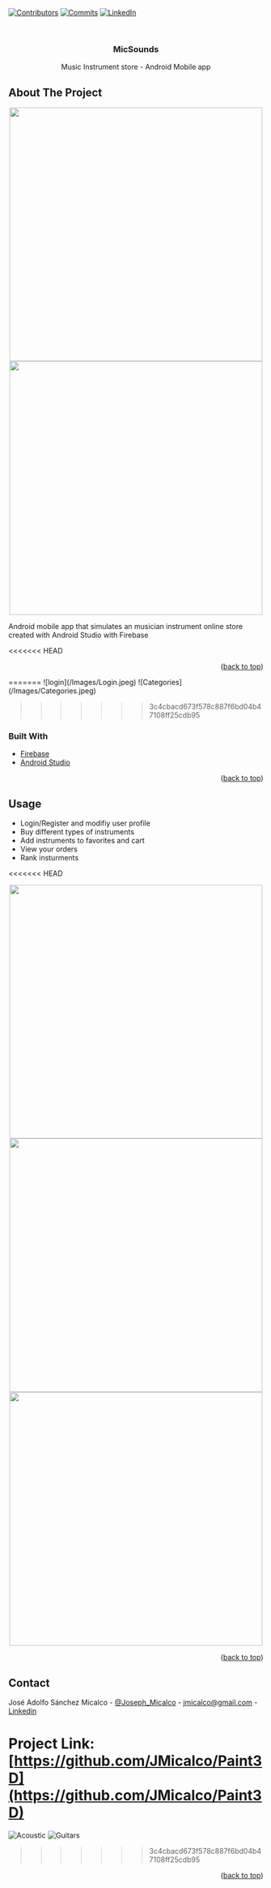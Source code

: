 <div id="top"></div>

[![Contributors][contributors-shield]][contributors-url]
[![Commits][commits-shield]][commits-url]
[![LinkedIn][linkedin-shield]][linkedin-url]

<!-- PROJECT LOGO -->
<br />
<div align="center">
  <!-- <a href="https://github.com/github_username/repo_name">
    <img src="images/logo.png" alt="Logo" width="80" height="80">
  </a> -->

<h3 align="center">MicSounds</h3>

  <p align="center">
    Music Instrument store - Android Mobile app 
    <br />
    <!-- <a href="https://github.com/github_username/repo_name"><strong>Explore the docs »</strong></a>
    <br />
    <br />
    <a href="https://github.com/github_username/repo_name">View Demo</a>
    ·
    <a href="https://github.com/github_username/repo_name/issues">Report Bug</a>
    ·
    <a href="https://github.com/github_username/repo_name/issues">Request Feature</a> -->
  </p>
</div>

<!-- ABOUT THE PROJECT -->

## About The Project

<!-- [![Product Name Screen Shot][product-screenshot]]() -->

<p align="center">
<img src="./Images/Login.jpeg" wwidth="500" height="500">
<img src="./Images/Categories.jpeg" wwidth="500" height="500">
</p>

Android mobile app that simulates an musician instrument online store created with Android Studio with Firebase

<<<<<<< HEAD
<p align="right">(<a href="#top">back to top</a>)</p>
=======
![login](/Images/Login.jpeg)
![Categories](/Images/Categories.jpeg)

>>>>>>> 3c4cbacd673f578c887f6bd04b47108ff25cdb95

### Built With

- [Firebase](https://firebase.google.com/?hl=es)
- [Android Studio](https://developer.android.com)

<p align="right">(<a href="#top">back to top</a>)</p>

## Usage

- Login/Register and modifiy user profile
- Buy different types of instruments
- Add instruments to favorites and cart
- View your orders
- Rank insturments

<<<<<<< HEAD
<p align="center">
<img src="./Images/AcousticGuitars.jpeg" wwidth="500" height="500">
<img src="./Images/Guitars.jpeg" wwidth="500" height="500">
<img src="./Images/sidebar.jpeg" wwidth="500" height="500">
</p>

<p align="right">(<a href="#top">back to top</a>)</p>

<!-- CONTACT -->

## Contact

José Adolfo Sánchez Micalco - [@Joseph_Micalco](https://twitter.com/Joseph_Micalco) - jmicalco@gmail.com - [Linkedin][linkedin-url]

Project Link: [https://github.com/JMicalco/Paint3D](https://github.com/JMicalco/Paint3D)
=======
![Acoustic](/Images/AcousticGuitars.jpeg)
![Guitars](/Images/Guitars.jpeg)
>>>>>>> 3c4cbacd673f578c887f6bd04b47108ff25cdb95

<p align="right">(<a href="#top">back to top</a>)</p>

[contributors-shield]: https://img.shields.io/github/contributors/JMicalco/MicSounds.svg?style=for-the-badge
[contributors-url]: https://github.com/JMicalco/MicSounds/graphs/contributors
[commits-shield]: https://img.shields.io/github/last-commit/JMicalco/MicSounds.svg?style=for-the-badge
[commits-url]: https://github.com/JMicalco/MicSounds/graphs/commit-activity
[linkedin-shield]: https://img.shields.io/badge/-LinkedIn-black.svg?style=for-the-badge&logo=linkedin&colorB=555
[linkedin-url]: https://linkedin.com/in/josé-adolfo-sánchez-micalco-b14864140
